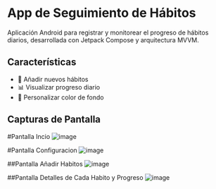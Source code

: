 # App de Seguimiento de Hábitos

Aplicación Android para registrar y monitorear el progreso de hábitos diarios, desarrollada con Jetpack Compose y arquitectura MVVM.

## Características
- 📝 Añadir nuevos hábitos
- 📊 Visualizar progreso diario
- 🎨 Personalizar color de fondo

## Capturas de Pantalla
#Pantalla Incio
![image](https://github.com/user-attachments/assets/1e739edf-4faa-43ee-9cf0-936c59d18943)

#Pantalla Configuracion 
![image](https://github.com/user-attachments/assets/f6df1d19-7f64-4f05-84e2-35d16ac2ce5e)

##Pantalla Añadir Habitos
![image](https://github.com/user-attachments/assets/b505471b-830b-4001-81e2-4ae83410a033)

##Pantalla Detalles de Cada Habito y Progreso 
![image](https://github.com/user-attachments/assets/cc2b07f3-650a-4031-a7ab-7e0c11126e5e)



